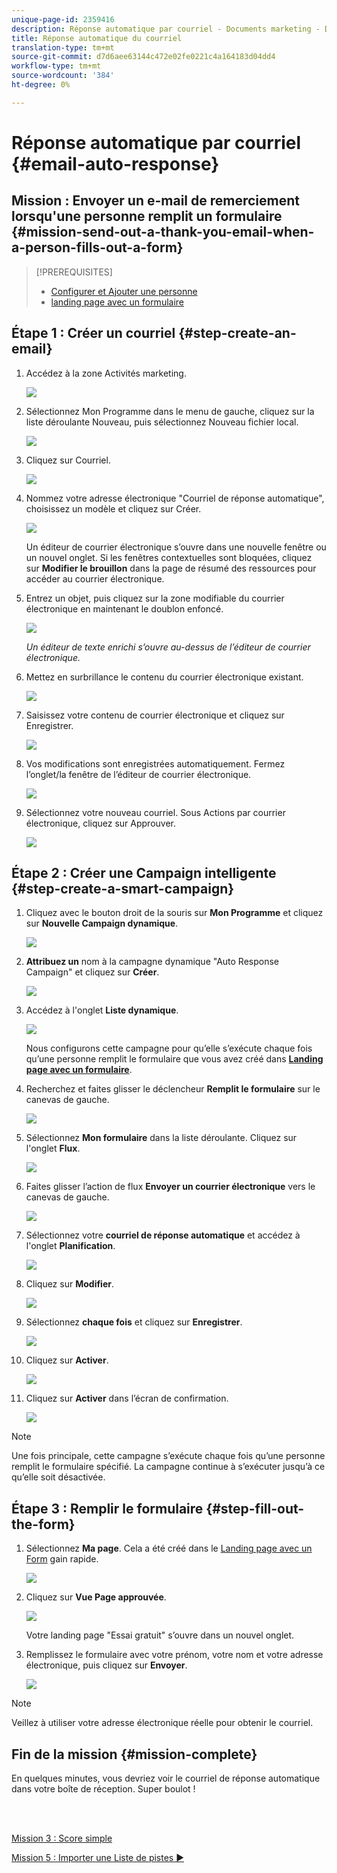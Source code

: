 ```yaml
---
unique-page-id: 2359416
description: Réponse automatique par courriel - Documents marketing - Documentation du produit
title: Réponse automatique du courriel
translation-type: tm+mt
source-git-commit: d7d6aee63144c472e02fe0221c4a164183d04dd4
workflow-type: tm+mt
source-wordcount: '384'
ht-degree: 0%

---
```



# Réponse automatique par courriel {#email-auto-response}

## Mission : Envoyer un e-mail de remerciement lorsqu&#39;une personne remplit un formulaire {#mission-send-out-a-thank-you-email-when-a-person-fills-out-a-form}

>[!PREREQUISITES]
>
>* [Configurer et Ajouter une personne](/help/marketo/getting-started/quick-wins/get-set-up-and-add-a-person.md)
>* [landing page avec un formulaire](/help/marketo/getting-started/quick-wins/landing-page-with-a-form.md)


## Étape 1 : Créer un courriel {#step-create-an-email}

1. Accédez à la zone Activités marketing.

   ![](assets/one-2.png)

1. Sélectionnez Mon Programme dans le menu de gauche, cliquez sur la liste déroulante Nouveau, puis sélectionnez Nouveau fichier local.

   ![](assets/two-3.png)

1. Cliquez sur Courriel.

   ![](assets/three-2.png)

1. Nommez votre adresse électronique &quot;Courriel de réponse automatique&quot;, choisissez un modèle et cliquez sur Créer.

   ![](assets/four-1.png)

   Un éditeur de courrier électronique s’ouvre dans une nouvelle fenêtre ou un nouvel onglet. Si les fenêtres contextuelles sont bloquées, cliquez sur **Modifier le brouillon** dans la page de résumé des ressources pour accéder au courrier électronique.

1. Entrez un objet, puis cliquez sur la zone modifiable du courrier électronique en maintenant le doublon enfoncé.

   ![](assets/five-2.png)

   _Un éditeur de texte enrichi s’ouvre au-dessus de l’éditeur de courrier électronique._

1. Mettez en surbrillance le contenu du courrier électronique existant.

   ![](assets/six-2.png)

1. Saisissez votre contenu de courrier électronique et cliquez sur Enregistrer.

   ![](assets/seven-2.png)

1. Vos modifications sont enregistrées automatiquement. Fermez l’onglet/la fenêtre de l’éditeur de courrier électronique.

   ![](assets/eight-1.png)

1. Sélectionnez votre nouveau courriel. Sous Actions par courrier électronique, cliquez sur Approuver.

   ![](assets/image2014-9-24-11-3a55-3a16.png)

## Étape 2 : Créer une Campaign intelligente {#step-create-a-smart-campaign}

1. Cliquez avec le bouton droit de la souris sur **Mon Programme** et cliquez sur **Nouvelle Campaign dynamique**.

   ![](assets/image2014-9-24-11-3a56-3a13.png)

1. **Attribuez un** nom à la campagne dynamique &quot;Auto Response Campaign&quot; et cliquez sur  **Créer**.

   ![](assets/image2014-9-24-11-3a56-3a25.png)

1. Accédez à l&#39;onglet **Liste dynamique**.

   ![](assets/image2014-9-24-11-3a56-3a38.png)

   Nous configurons cette campagne pour qu’elle s’exécute chaque fois qu’une personne remplit le formulaire que vous avez créé dans [**Landing page avec un formulaire**](/help/marketo/getting-started/quick-wins/landing-page-with-a-form.md).

1. Recherchez et faites glisser le déclencheur **Remplit le formulaire** sur le canevas de gauche.

   ![](assets/image2014-9-24-11-3a57-3a18.png)

1. Sélectionnez **Mon formulaire** dans la liste déroulante. Cliquez sur l&#39;onglet **Flux**.

   ![](assets/image2014-9-24-11-3a57-3a29.png)

1. Faites glisser l’action de flux **Envoyer un courrier électronique** vers le canevas de gauche.

   ![](assets/image2014-9-24-11-3a57-3a41.png)

1. Sélectionnez votre **courriel de réponse automatique** et accédez à l&#39;onglet **Planification**.

   ![](assets/image2014-9-24-11-3a57-3a53.png)

1. Cliquez sur **Modifier**.

   ![](assets/8.png)

1. Sélectionnez **chaque fois** et cliquez sur **Enregistrer**.

   ![](assets/9.png)

1. Cliquez sur **Activer**.

   ![](assets/10.png)

1. Cliquez sur **Activer** dans l’écran de confirmation.

   ![](assets/11.png)

>[!NOTE]
>
>Une fois principale, cette campagne s’exécute chaque fois qu’une personne remplit le formulaire spécifié. La campagne continue à s’exécuter jusqu’à ce qu’elle soit désactivée.

## Étape 3 : Remplir le formulaire {#step-fill-out-the-form}

1. Sélectionnez **Ma page**. Cela a été créé dans le [Landing page avec un Form](/help/marketo/getting-started/quick-wins/landing-page-with-a-form.md) gain rapide.

   ![](assets/image2014-9-24-12-3a0-3a8.png)

1. Cliquez sur **Vue Page approuvée**.

   ![](assets/image2014-9-24-12-3a0-3a18.png)

   Votre landing page &quot;Essai gratuit&quot; s’ouvre dans un nouvel onglet.

1. Remplissez le formulaire avec votre prénom, votre nom et votre adresse électronique, puis cliquez sur **Envoyer**.

   ![](assets/image2014-9-24-12-3a0-3a28.png)

>[!NOTE]
>
>Veillez à utiliser votre adresse électronique réelle pour obtenir le courriel.

## Fin de la mission {#mission-complete}

En quelques minutes, vous devriez voir le courriel de réponse automatique dans votre boîte de réception. Super boulot !

<br> 

[Mission 3 : Score simple](/help/marketo/getting-started/quick-wins/simple-scoring.md)

[Mission 5 : Importer une Liste de pistes ►](/help/marketo/getting-started/quick-wins/import-a-list-of-people.md)
